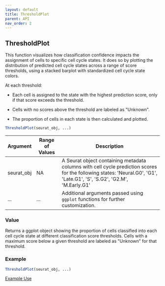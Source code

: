 ```yaml
---
layout: default
title: ThresholdPlot
parent: API
nav_order: 2
---
```

## ThresholdPlot

This function visualizes how classification confidence impacts the
assignment of cells to specific cell cycle states. It does so by
plotting the distribution of predicted cell cycle states across a range
of score thresholds, using a stacked barplot with standardized cell
cycle state colors.

At each threshold:

-   Each cell is assigned to the state with the highest prediction
    score, only if that score exceeds the threshold.

-   Cells with no scores above the threshold are labeled as "Unknown".

-   The proportion of cells in each state is then calculated and
    plotted.

``` r        
ThresholdPlot(seurat_obj, ...)
```

| Argument   | Range of Values | Description                                                                                                                                                                           |
|-----------------|---------------|-------------------------------------------------------|
| seurat_obj | NA              | A Seurat object containing metadata columns with cell cycle prediction scores for the following states: 'Neural.G0', 'G1', 'Late.G1', 'S', 'S.G2', 'G2.M', 'M.Early.G1' |
| ...        | ...             | Additional arguments passed using `ggplot` functions for further customization.                                                                                                       |

### Value

Returns a ggplot object showing the proportion of cells classified into
each cell cycle state at different classification score thresholds.
Cells with a maximum score below a given threshold are labeled as
"Unknown" for that threshold.

### Example

``` r
ThresholdPlot(seurat_obj, ...)
```

[Example
Use](https://plaisier-lab.github.io/ccafv2_R/src/Choosing_Threshold.html#selecting-a-likelihood-threshold)
